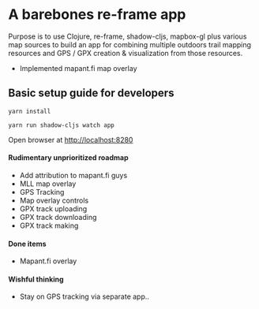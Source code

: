 # A barebones re-frame app

Purpose is to use Clojure, re-frame, shadow-cljs, mapbox-gl plus various map sources to build an app for combining multiple outdoors trail mapping resources and GPS / GPX creation & visualization from those resources.

- Implemented mapant.fi map overlay

## Basic setup guide for developers

`yarn install`

`yarn run shadow-cljs watch app`

Open browser at [http://localhost:8280](http://localhost:8280)

#### Rudimentary unprioritized roadmap

- Add attribution to mapant.fi guys
- MLL map overlay
- GPS Tracking
- Map overlay controls
- GPX track uploading
- GPX track downloading
- GPX track making

#### Done items

- Mapant.fi overlay

#### Wishful thinking

- Stay on GPS tracking via separate app..

